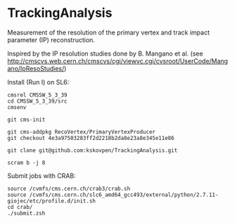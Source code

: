# TrackingAnalysis

Measurement of the resolution of the primary vertex and track impact
parameter (IP) reconstruction.

Inspired by the IP resolution studies done by B. Mangano et al. (see http://cmscvs.web.cern.ch/cmscvs/cgi/viewvc.cgi/cvsroot/UserCode/Mangano/IpResoStudies/)

Install (Run I) on SL6:
```
cmsrel CMSSW_5_3_39
cd CMSSW_5_3_39/src
cmsenv

git cms-init

git cms-addpkg RecoVertex/PrimaryVertexProducer
git checkout 4e3a97503283ff2d2218b2da8e23a8e345e11e86

git clone git@github.com:kskovpen/TrackingAnalysis.git

scram b -j 8
```

Submit jobs with CRAB:
```
source /cvmfs/cms.cern.ch/crab3/crab.sh
source /cvmfs/cms.cern.ch/slc6_amd64_gcc493/external/python/2.7.11-giojec/etc/profile.d/init.sh
cd crab/
./submit.zsh
```
